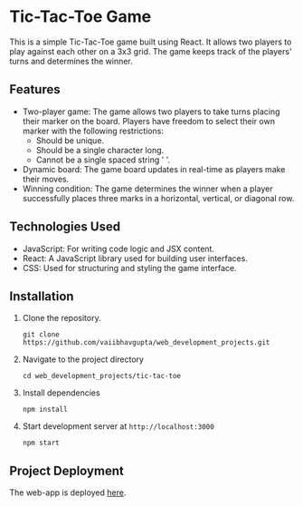 # Tic-Tac-Toe Game

This is a simple Tic-Tac-Toe game built using React. It allows two players to play against each other on a 3x3 grid. The game keeps track of the players' turns and determines the winner.

## Features

- Two-player game: The game allows two players to take turns placing their marker on the board. Players have freedom to select their own marker with the following restrictions:
  - Should be unique.
  - Should be a single character long.
  - Cannot be a single spaced string ' '.
- Dynamic board: The game board updates in real-time as players make their moves.
- Winning condition: The game determines the winner when a player successfully places three marks in a horizontal, vertical, or diagonal row.


## Technologies Used

- JavaScript: For writing code logic and JSX content.
- React: A JavaScript library used for building user interfaces.
- CSS: Used for structuring and styling the game interface.


## Installation
1. Clone the repository.

   `git clone https://github.com/vaiibhavgupta/web_development_projects.git`
   
2. Navigate to the project directory

   `cd web_development_projects/tic-tac-toe`
  
4. Install dependencies

   `npm install`

6. Start development server at `http://localhost:3000`

   `npm start`

## Project Deployment

The web-app is deployed [here](https://tic-tac-toe-git-main-vaiibhavgupta.vercel.app/).


